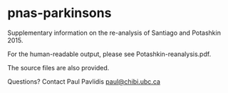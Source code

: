 # pnas-parkinsons
Supplementary information on the re-analysis of Santiago and Potashkin 2015.

For the human-readable output, please see Potashkin-reanalysis.pdf. 

The source files are also provided.

Questions? Contact Paul Pavlidis paul@chibi.ubc.ca
